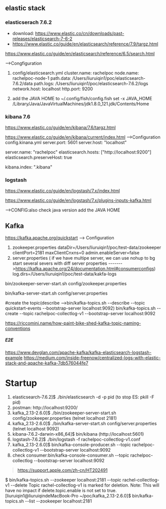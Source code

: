 ## elastic stack

### elasticserach 7.6.2

- download: https://www.elastic.co/cn/downloads/past-releases/elasticsearch-7-6-2
- https://www.elastic.co/guide/en/elasticsearch/reference/7.9/targz.html

https://www.elastic.co/guide/en/elasticsearch/reference/6.5/search.html

-->Congfiguration
1. config/elasticsearch.yml
cluster.name: rachelpoc
node.name: rachelpoc-node-1
path.data: /Users/liuruiqin1/poc/elasticsearch-7.6.2/data
path.logs: /Users/liuruiqin1/poc/elasticsearch-7.6.2/logs
network.host: localhost 
http.port: 9200

2. add the JAVA HOME to ~/.config/fish/config.fish 
set -x JAVA_HOME /Library/Java/JavaVirtualMachines/jdk1.8.0_121.jdk/Contents/Home


### kibana 7.6

https://www.elastic.co/guide/en/kibana/7.6/targz.html

https://www.elastic.co/guide/en/kibana/current/index.html
-->Configuration
config.kinana.yml
server.port: 5601
server.host: "localhost"

server.name: "rachelpoc"
elasticsearch.hosts: ["http://localhost:9200"]
elasticsearch.preserveHost: true

kibana.index: ".kibana"

### logstash

https://www.elastic.co/guide/en/logstash/7.x/index.html

https://www.elastic.co/guide/en/logstash/7.x/plugins-inputs-kafka.html

-->CONFIG:also check java version add the JAVA HOME

## Kafka

https://kafka.apache.org/quickstart
--> Configuration
1. zookeeper.properties
dataDir=/Users/liuruiqin1/poc/test-data/zookeeper
clientPort=2181
maxClientCnxns=0
admin.enableServer=false
2. server.properties
( if we have multipe server, we can use nohup to bg start several severs with diff server properties
------->https://kafka.apache.org/24/documentation.html#consumerconfigs)
log.dirs=/Users/liuruiqin1/poc/test-data/kakfa-logs


bin/zookeeper-server-start.sh config/zookeeper.properties

bin/kafka-server-start.sh config/server.properties

#create the topic(describe -->bin/kafka-topics.sh --describe --topic quickstart-events --bootstrap-server localhost:9092)
bin/kafka-topics.sh --create --topic rachelpoc-collectlog-v1 --bootstrap-server localhost:9092

https://riccomini.name/how-paint-bike-shed-kafka-topic-naming-conventions<F2>

##### E2E
https://www.devglan.com/apache-kafka/kafka-elasticsearch-logstash-example
https://medium.com/inside-freenow/centralized-logs-with-elastic-stack-and-apache-kafka-7db576044fe7


# Startup

1. elasticsearch-7.6.2]$ ./bin/elasticsearch -d -p pid  (to stop ES: pkill -F pid)
2. postman: http://localhost:9200/
3. kafka_2.13-2.6.0]$ ./bin/zookeeper-server-start.sh config/zookeeper.properties (telnet localhost 2181)
4. kafka_2.13-2.6.0]$ ./bin/kafka-server-start.sh config/server.properties (telnet localhost 9092)
5. kibana-7.6.2-darwin-x86_64]$ bin/kibana  (http://localhost:5601)
6. logstash-7.6.2]$ ./bin/logstash -f rachelpoc-collectlog-v1.conf
7. kafka_2.13-2.6.0]$ bin/kafka-console-producer.sh --topic rachelpoc-collectlog-v1 --bootstrap-server localhost:9092 
8. check consumer:bin/kafka-console-consumer.sh  --topic rachelpoc-collectlog --bootstrap-server localhost:9092


> https://support.apple.com/zh-cn/HT202491

$ bin/kafka-topics.sh  --zookeeper localhost:2181 --topic rachel-collectlog-v1 --delete
Topic rachel-collectlog-v1 is marked for deletion.
Note: This will have no impact if delete.topic.enable is not set to true.
[liuruiqin1@liuruiqindeMacBook-Pro ~/poc/kafka_2.13-2.6.0]$ bin/kafka-topics.sh --list --zookeeper localhost:2181
